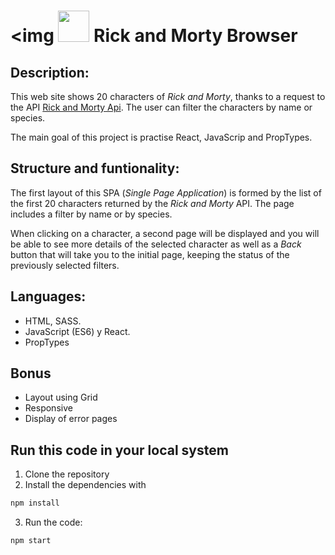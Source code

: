 # <img <img src="./public/favicon.jpg" width="50"/> **Rick and Morty Browser**

## **Description:**

This web site shows 20 characters of _Rick and Morty_, thanks to a request to the API [Rick and Morty Api](https://rickandmortyapi.com/documentation/#get-all-characters). The user can filter the characters by name or species.

The main goal of this project is practise React, JavaScrip and PropTypes.

## **Structure and funtionality:**

The first layout of this SPA (_Single Page Application_) is formed by the list of the first 20 characters returned by the _Rick and Morty_ API. The page includes a filter by name or by species.

When clicking on a character, a second page will be displayed and you will be able to see more details of the selected character as well as a _Back_ button that will take you to the initial page, keeping the status of the previously selected filters.

## **Languages**:

- HTML, SASS.
- JavaScript (ES6) y React.
- PropTypes

## **Bonus**

- Layout using Grid
- Responsive
- Display of error pages

## **Run this code in your local system**

1. Clone the repository
2. Install the dependencies with

```bash
npm install
```

3.  Run the code:

```bash
npm start
```

